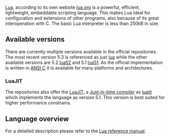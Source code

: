 [Lua](https://en.wikipedia.org/wiki/Lua_(programming_language) "wikipedia:Lua (programming language)"), according to its own website [lua.org](https://www.lua.org/) is a powerful, efficient, lightweight, embeddable scripting language. This makes Lua ideal for configuration and extensions of other programs, also because of its great interoperation with C. The basic Lua interpreter is less than 250kB in size.

## Available versions

There are currently multiple versions available in the official repositories. The most recent version 5.3 is referenced as just [lua](https://www.archlinux.org/packages/?name=lua) while the other available versions are 5.2 [lua52](https://www.archlinux.org/packages/?name=lua52) and 5.1 [lua51](https://www.archlinux.org/packages/?name=lua51). As the official implementation is written in [ANSI C](https://en.wikipedia.org/wiki/ANSI_C "wikipedia:ANSI C") it is available for many platforms and architectures.

### LuaJIT

The repositories also offer the [LuaJIT](https://luajit.org/), a [Just-in-time compiler](https://en.wikipedia.org/wiki/Just-in-time_compilation "wikipedia:Just-in-time compilation") as [luajit](https://www.archlinux.org/packages/?name=luajit) which implements the language as version 5.1\. This version is best suited for higher performance constrains.

## Language overview

For a detailed description please refer to the [Lua reference manual](https://www.lua.org/manual/5.3/).